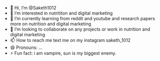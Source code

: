 - 👋 Hi, I’m @Saketh1012
- 👀 I’m interested in nutrititon and digital marketing
- 🌱 I’m currently learning from reddit and youtube and research papers more on nutrition and digital marketing
- 💞️ I’m looking to collaborate on any projects or work in nutrition and digital marketing
- 📫 How to reach me text me on my instagram saketh_1012
- 😄 Pronouns: ...
- ⚡ Fun fact: i am vampire, sun is my biggest enemy.

<!---
Saketh1012/Saketh1012 is a ✨ special ✨ repository because its `README.md` (this file) appears on your GitHub profile.
You can click the Preview link to take a look at your changes.
--->
